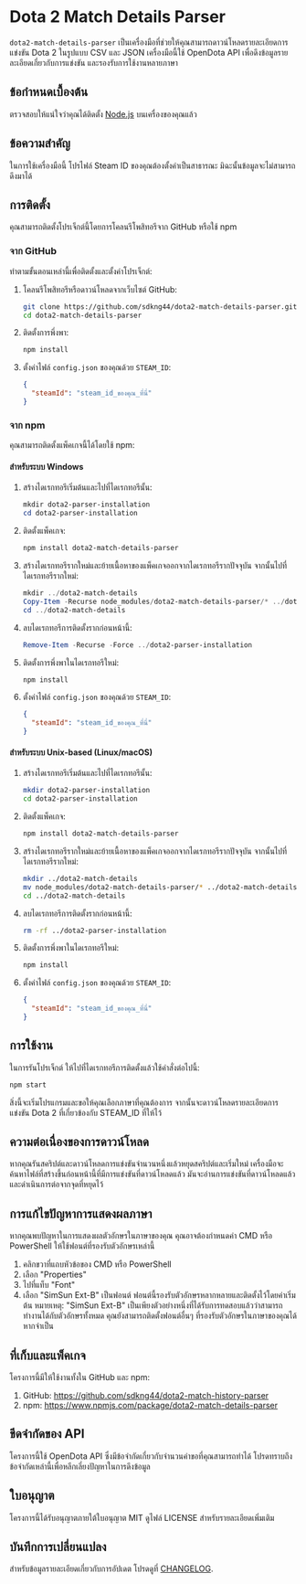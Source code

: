 # Dota 2 Match Details Parser
`dota2-match-details-parser` เป็นเครื่องมือที่ช่วยให้คุณสามารถดาวน์โหลดรายละเอียดการแข่งขัน Dota 2 ในรูปแบบ CSV และ JSON เครื่องมือนี้ใช้ OpenDota API เพื่อดึงข้อมูลรายละเอียดเกี่ยวกับการแข่งขัน และรองรับการใช้งานหลายภาษา

## ข้อกำหนดเบื้องต้น
ตรวจสอบให้แน่ใจว่าคุณได้ติดตั้ง [Node.js](https://nodejs.org/) บนเครื่องของคุณแล้ว

## ข้อความสำคัญ
ในการใช้เครื่องมือนี้ โปรไฟล์ Steam ID ของคุณต้องตั้งค่าเป็นสาธารณะ มิฉะนั้นข้อมูลจะไม่สามารถดึงมาได้

## การติดตั้ง
คุณสามารถติดตั้งโปรเจ็กต์นี้โดยการโคลนรีโพสิทอรีจาก GitHub หรือใช้ npm

### จาก GitHub
ทำตามขั้นตอนเหล่านี้เพื่อติดตั้งและตั้งค่าโปรเจ็กต์:

1. โคลนรีโพสิทอรีหรือดาวน์โหลดจากเว็บไซต์ GitHub:
    ```bash
    git clone https://github.com/sdkng44/dota2-match-details-parser.git
    cd dota2-match-details-parser
    ```

2. ติดตั้งการพึ่งพา:
    ```bash
    npm install
    ```

3. ตั้งค่าไฟล์ `config.json` ของคุณด้วย `STEAM_ID`:
    ```json
    {
      "steamId": "steam_id_ของคุณ_ที่นี่"
    }
    ```

### จาก npm
คุณสามารถติดตั้งแพ็คเกจนี้ได้โดยใช้ npm:

#### สำหรับระบบ Windows

1. สร้างไดเรกทอรีเริ่มต้นและไปที่ไดเรกทอรีนั้น:
    ```powershell
    mkdir dota2-parser-installation
    cd dota2-parser-installation
    ```

2. ติดตั้งแพ็คเกจ:
    ```powershell
    npm install dota2-match-details-parser
    ```

3. สร้างไดเรกทอรีรากใหม่และย้ายเนื้อหาของแพ็คเกจออกจากไดเรกทอรีรากปัจจุบัน จากนั้นไปที่ไดเรกทอรีรากใหม่:
    ```powershell
    mkdir ../dota2-match-details
    Copy-Item -Recurse node_modules/dota2-match-details-parser/* ../dota2-match-details/
    cd ../dota2-match-details
    ```

4. ลบไดเรกทอรีการติดตั้งรากก่อนหน้านี้:
    ```powershell
    Remove-Item -Recurse -Force ../dota2-parser-installation
    ```

5. ติดตั้งการพึ่งพาในไดเรกทอรีใหม่:
    ```powershell
    npm install
    ```

6. ตั้งค่าไฟล์ `config.json` ของคุณด้วย `STEAM_ID`:
    ```json
    {
      "steamId": "steam_id_ของคุณ_ที่นี่"
    }
    ```

#### สำหรับระบบ Unix-based (Linux/macOS)

1. สร้างไดเรกทอรีเริ่มต้นและไปที่ไดเรกทอรีนั้น:
    ```bash
    mkdir dota2-parser-installation
    cd dota2-parser-installation
    ```

2. ติดตั้งแพ็คเกจ:
    ```bash
    npm install dota2-match-details-parser
    ```

3. สร้างไดเรกทอรีรากใหม่และย้ายเนื้อหาของแพ็คเกจออกจากไดเรกทอรีรากปัจจุบัน จากนั้นไปที่ไดเรกทอรีรากใหม่:
    ```bash
    mkdir ../dota2-match-details
    mv node_modules/dota2-match-details-parser/* ../dota2-match-details/
    cd ../dota2-match-details
    ```

4. ลบไดเรกทอรีการติดตั้งรากก่อนหน้านี้:
    ```bash
    rm -rf ../dota2-parser-installation
    ```

5. ติดตั้งการพึ่งพาในไดเรกทอรีใหม่:
    ```bash
    npm install
    ```

6. ตั้งค่าไฟล์ `config.json` ของคุณด้วย `STEAM_ID`:
    ```json
    {
      "steamId": "steam_id_ของคุณ_ที่นี่"
    }
    ```

## การใช้งาน
ในการรันโปรเจ็กต์ ให้ไปที่ไดเรกทอรีการติดตั้งแล้วใช้คำสั่งต่อไปนี้:
```bash
npm start
```
สิ่งนี้จะเริ่มโปรแกรมและขอให้คุณเลือกภาษาที่คุณต้องการ จากนั้นจะดาวน์โหลดรายละเอียดการแข่งขัน Dota 2 ที่เกี่ยวข้องกับ STEAM_ID ที่ให้ไว้


## ความต่อเนื่องของการดาวน์โหลด
หากคุณรันสคริปต์และดาวน์โหลดการแข่งขันจำนวนหนึ่งแล้วหยุดสคริปต์และเริ่มใหม่ เครื่องมือจะค้นหาไฟล์ที่สร้างขึ้นก่อนหน้านี้ที่มีการแข่งขันที่ดาวน์โหลดแล้ว มันจะอ่านการแข่งขันที่ดาวน์โหลดแล้วและดำเนินการต่อจากจุดที่หยุดไว้


## การแก้ไขปัญหาการแสดงผลภาษา
หากคุณพบปัญหาในการแสดงผลตัวอักษรในภาษาของคุณ คุณอาจต้องกำหนดค่า CMD หรือ PowerShell ให้ใช้ฟอนต์ที่รองรับตัวอักษรเหล่านี้
1. คลิกขวาที่แถบหัวข้อของ CMD หรือ PowerShell
2. เลือก "Properties"
3. ไปที่แท็บ "Font"
4. เลือก "SimSun Ext-B" เป็นฟอนต์ ฟอนต์นี้รองรับตัวอักษรหลากหลายและติดตั้งไว้โดยค่าเริ่มต้น
หมายเหตุ: "SimSun Ext-B" เป็นเพียงตัวอย่างหนึ่งที่ได้รับการทดสอบแล้วว่าสามารถทำงานได้กับตัวอักษรทั้งหมด คุณยังสามารถติดตั้งฟอนต์อื่นๆ ที่รองรับตัวอักษรในภาษาของคุณได้หากจำเป็น


## ที่เก็บและแพ็คเกจ
โครงการนี้มีให้ใช้งานทั้งใน GitHub และ npm:
1. GitHub: https://github.com/sdkng44/dota2-match-history-parser
2. npm: https://www.npmjs.com/package/dota2-match-details-parser


## ขีดจำกัดของ API
โครงการนี้ใช้ OpenDota API ซึ่งมีข้อจำกัดเกี่ยวกับจำนวนคำขอที่คุณสามารถทำได้ โปรดทราบถึงข้อจำกัดเหล่านี้เพื่อหลีกเลี่ยงปัญหาในการดึงข้อมูล


## ใบอนุญาต
โครงการนี้ได้รับอนุญาตภายใต้ใบอนุญาต MIT ดูไฟล์ LICENSE สำหรับรายละเอียดเพิ่มเติม


## บันทึกการเปลี่ยนแปลง
สำหรับข้อมูลรายละเอียดเกี่ยวกับการอัปเดต โปรดดูที่ [CHANGELOG](CHANGELOG.md).








